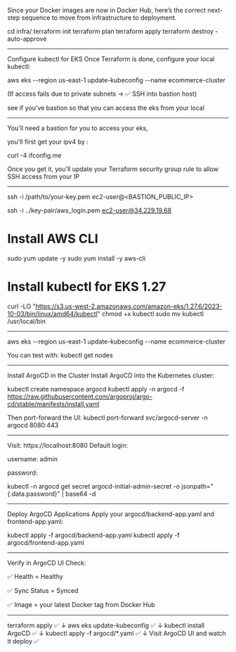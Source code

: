 Since your Docker images are now in Docker Hub, here’s the correct next-step sequence to move from infrastructure to deployment.




cd infra/
terraform init
terraform plan
terraform apply
terraform destroy -auto-approve



-----------------------------------------------

 Configure kubectl for EKS
Once Terraform is done, configure your local kubectl:

aws eks --region us-east-1 update-kubeconfig --name ecommerce-cluster

(If access fails due to private subnets → ✅ SSH into bastion host)

see if you've bastion so that you can access the eks from your local


------------------------------


You'll need a bastion for you to access your eks,

you'll first get your ipv4 by :

curl -4 ifconfig.me

Once you get it, you'll update your Terraform security group rule to allow SSH access from your IP

------------------------------

ssh -i /path/to/your-key.pem ec2-user@<BASTION_PUBLIC_IP>

ssh -i ../key-pair/aws_login.pem ec2-user@34.229.19.68


# Install AWS CLI
sudo yum update -y
sudo yum install -y aws-cli

# Install kubectl for EKS 1.27
curl -LO "https://s3.us-west-2.amazonaws.com/amazon-eks/1.27.6/2023-10-03/bin/linux/amd64/kubectl"
chmod +x kubectl
sudo mv kubectl /usr/local/bin


------------------------------

aws eks --region us-east-1 update-kubeconfig --name ecommerce-cluster

You can test with:
kubectl get nodes

-----------------------------------------------

Install ArgoCD in the Cluster
Install ArgoCD into the Kubernetes cluster:

kubectl create namespace argocd
kubectl apply -n argocd -f https://raw.githubusercontent.com/argoproj/argo-cd/stable/manifests/install.yaml



Then port-forward the UI:
kubectl port-forward svc/argocd-server -n argocd 8080:443

-----------------------------------------------

Visit: https://localhost:8080
Default login:

username: admin

password:

kubectl -n argocd get secret argocd-initial-admin-secret -o jsonpath=\"{.data.password}\" | base64 -d

-------------------------------
Deploy ArgoCD Applications
Apply your argocd/backend-app.yaml and frontend-app.yaml:

kubectl apply -f argocd/backend-app.yaml
kubectl apply -f argocd/frontend-app.yaml

--------------------------------

Verify in ArgoCD UI
Check:

✅ Health = Healthy

✅ Sync Status = Synced

✅ Image = your latest Docker tag from Docker Hub

------------------------------

terraform apply  ✅
↓
aws eks update-kubeconfig  ✅
↓
kubectl install ArgoCD  ✅
↓
kubectl apply -f argocd/*.yaml  ✅
↓
Visit ArgoCD UI and watch it deploy  ✅

